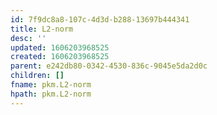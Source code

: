 ```yaml
---
id: 7f9dc8a8-107c-4d3d-b288-13697b444341
title: L2-norm
desc: ''
updated: 1606203968525
created: 1606203968525
parent: e242db80-0342-4530-836c-9045e5da2d0c
children: []
fname: pkm.L2-norm
hpath: pkm.L2-norm
---
```



